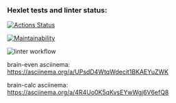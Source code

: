 ### Hexlet tests and linter status:
[![Actions Status](https://github.com/motyazakharova/python-project-lvl1/workflows/hexlet-check/badge.svg)](https://github.com/motyazakharova/python-project-lvl1/actions)

[![Maintainability](https://api.codeclimate.com/v1/badges/a99a88d28ad37a79dbf6/maintainability)](https://codeclimate.com/github/codeclimate/codeclimate/maintainability)

![linter workflow](https://github.com/motyazakharova/python-project-lvl1/actions/workflows/linter.yml/badge.svg)

brain-even asciinema: https://asciinema.org/a/UPsdD4WtqWdecit1BKAEYuZWK

brain-calc asciinema: https://asciinema.org/a/4R4Uo0K5qKvsEYwWgj6V6efQ8